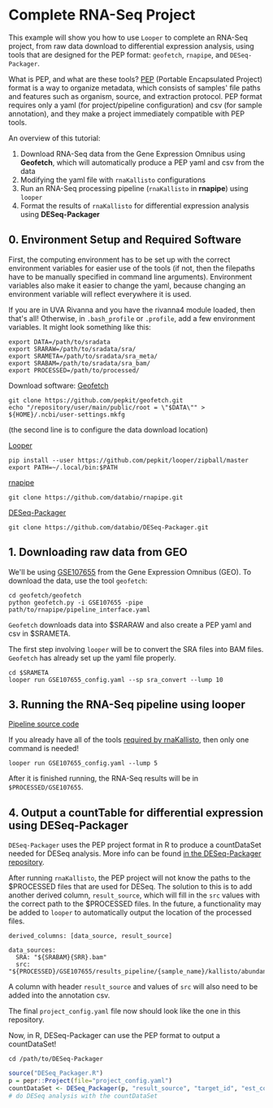 # Complete RNA-Seq Project

This example will show you how to use `Looper` to complete an RNA-Seq project, from raw data download to differential expression analysis, using tools that are designed for the PEP format: `geofetch`, `rnapipe`, and `DESeq-Packager`.

What is PEP, and what are these tools? [PEP](https://pepkit.github.io) (Portable Encapsulated Project) format is a way to organize metadata, which consists of samples' file paths and features such as organism, source, and extraction protocol. PEP format requires only a yaml (for project/pipeline configuration) and csv (for sample annotation), and they make a project immediately compatible with PEP tools. 

An overview of this tutorial:
1. Download RNA-Seq data from the Gene Expression Omnibus using __Geofetch__, which will automatically produce a PEP yaml and csv from the data
2. Modifying the yaml file with `rnaKallisto` configurations
3. Run an RNA-Seq processing pipeline (`rnaKallisto` in __rnapipe__) using `looper`
4. Format the results of `rnaKallisto` for differential expression analysis using __DESeq-Packager__

## 0. Environment Setup and Required Software

First, the computing environment has to be set up with the correct environment variables for easier use of the tools (if not, then the filepaths have to be manually specified in command line arguments). Environment variables also make it easier to change the yaml, because changing an environment variable will reflect everywhere it is used.

If you are in UVA Rivanna and you have the rivanna4 module loaded, then that's all! Otherwise, in `.bash_profile` or `.profile`, add a few environment variables. It might look something like this:
```
export DATA=/path/to/sradata
export SRARAW=/path/to/sradata/sra/
export SRAMETA=/path/to/sradata/sra_meta/
export SRABAM=/path/to/sradata/sra_bam/
export PROCESSED=/path/to/processed/
```

Download software:
[Geofetch](https://github.com/pepkit/geofetch)
```
git clone https://github.com/pepkit/geofetch.git
echo "/repository/user/main/public/root = \"$DATA\"" > ${HOME}/.ncbi/user-settings.mkfg
```
(the second line is to configure the data download location)

[Looper](https://looper.readthedocs.io/en/latest/hello-world.html)
```
pip install --user https://github.com/pepkit/looper/zipball/master
export PATH=~/.local/bin:$PATH
```

[rnapipe](https://github.com/databio/rnapipe)
```
git clone https://github.com/databio/rnapipe.git
```

[DESeq-Packager](https://github.com/databio/deseq-packager)
```
git clone https://github.com/databio/DESeq-Packager.git
```

## 1. Downloading raw data from GEO

We'll be using [GSE107655](https://www.ncbi.nlm.nih.gov/geo/query/acc.cgi?acc=GSE107655) from the Gene Expression Omnibus (GEO). To download the data, use the tool `geofetch`:
```
cd geofetch/geofetch
python geofetch.py -i GSE107655 -pipe path/to/rnapipe/pipeline_interface.yaml
```
`Geofetch` downloads data into $SRARAW and also create a PEP yaml and csv in $SRAMETA.

The first step involving `looper` will be to convert the SRA files into BAM files. `Geofetch` has already set up the yaml file properly.
```
cd $SRAMETA
looper run GSE107655_config.yaml --sp sra_convert --lump 10
```

## 3. Running the RNA-Seq pipeline using looper

[Pipeline source code](https://github.com/databio/rnapipe)

If you already have all of the tools [required by rnaKallisto](https://github.com/databio/rnapipe/blob/master/src/rnaKallisto.yaml), then only one command is needed!
```
looper run GSE107655_config.yaml --lump 5
```

After it is finished running, the RNA-Seq results will be in `$PROCESSED/GSE107655`.

## 4. Output a countTable for differential expression using DESeq-Packager

`DESeq-Packager` uses the PEP project format in R to produce a countDataSet needed for DESeq analysis. More info can be found [in the DESeq-Packager repository](https://github.com/databio/DESeq-Packager).

After running `rnaKallisto`, the PEP project will not know the paths to the $PROCESSED files that are used for DESeq. The solution to this is to add another derived column, `result_source`, which will fill in the `src` values with the correct path to the $PROCESSED files.  In the future, a functionality may be added to `looper` to automatically output the location of the processed files.
```
derived_columns: [data_source, result_source]

data_sources:
  SRA: "${SRABAM}{SRR}.bam"
  src: "${PROCESSED}/GSE107655/results_pipeline/{sample_name}/kallisto/abundance.tsv"
```
A column with header `result_source` and values of `src` will also need to be added into the annotation csv.

The final `project_config.yaml` file now should look like the one in this repository.

Now, in R, DESeq-Packager can use the PEP format to output a countDataSet!
```
cd /path/to/DESeq-Packager
```

```R
source("DESeq_Packager.R")
p = pepr::Project(file="project_config.yaml")
countDataSet <- DESeq_Packager(p, "result_source", "target_id", "est_counts")
# do DESeq analysis with the countDataSet
```
